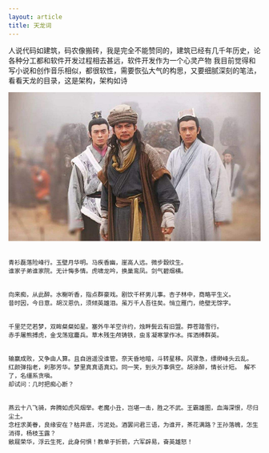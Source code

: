 ```yaml
---
layout: article
title: 天龙词
---
```

人说代码如建筑，码农像搬砖，我是完全不能赞同的，建筑已经有几千年历史，论各种分工都和软件开发过程相去甚远，软件开发作为一个心灵产物
我目前觉得和写小说和创作音乐相似，都很软性，需要恢弘大气的构思，又要细腻深刻的笔法，看看天龙的目录，这是架构，架构如诗

![](/images/timg.jpeg)

```

青衫磊落险峰行。玉壁月华明。马疾香幽，崖高人远。微步縠纹生。
谁家子弟谁家院。无计悔多情。虎啸龙吟，换巢鸾凤。剑气碧烟横。

```


```

向来痴，从此醉。水榭听香，指点群豪戏。剧饮千杯男儿事。杏子林中，商略平生义。
昔时因，今日意。胡汉恩仇，须倾英雄泪。虽万千人吾往矣。悄立雁门，绝壁无馀字。

```


```

千里茫茫若梦，双眸粲粲如星。塞外牛羊空许约，烛畔鬓云有旧盟。莽苍踏雪行。
赤手屠熊搏虎，金戈荡寇鏖兵。草木残生颅铸铁，虫豸凝寒掌作冰。挥洒缚群英。

```


```

输赢成败，又争由人算。且自逍遥没谁管。奈天昏地暗，斗转星移。风骤急，缥缈峰头云乱。 
红颜弹指老，刹那芳华。梦里真真语真幻。同一笑，到头万事俱空。胡涂醉，情长计短。 解不了，名缰系贪嗔。
却试问：几时把痴心断？

```

```

燕云十八飞骑，奔腾如虎风烟举。老魔小丑，岂堪一击，胜之不武。王霸雄图，血海深恨，尽归尘土。
念枉求美眷，良缘安在？枯井底，污泥处。酒罢问君三语，为谁开，茶花满路？王孙落魄，怎生消得，杨枝玉露？
敝屣荣华，浮云生死，此身何惧！教单于折箭，六军辟易，奋英雄怒！


```